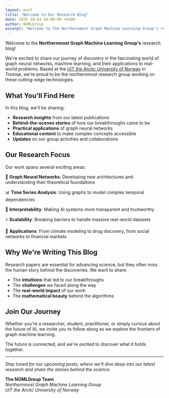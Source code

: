 ```yaml
---
layout: post
title: "Welcome to Our Research Blog"
date: 2025-10-03 10:00:00 +0100
author: NGMLGroup
excerpt: "Welcome to the Northernmost Graph Machine Learning Group's research blog! Here we share insights, breakthroughs, and stories behind our cutting-edge research in graph neural networks and machine learning."
---
```


Welcome to the **Northernmost Graph Machine Learning Group's** research blog! 

We're excited to share our journey of discovery in the fascinating world of graph neural networks, machine learning, and their applications to real-world problems. Based at the [UiT the Arctic University of Norway](https://en.uit.no/) in Tromsø, we're proud to be the northernmost research group working on these cutting-edge technologies.

## What You'll Find Here

In this blog, we'll be sharing:

- **Research insights** from our latest publications
- **Behind-the-scenes stories** of how our breakthroughs came to be
- **Practical applications** of graph neural networks
- **Educational content** to make complex concepts accessible
- **Updates** on our group activities and collaborations

## Our Research Focus

Our work spans several exciting areas:

🧠 **Graph Neural Networks**: Developing new architectures and understanding their theoretical foundations

📊 **Time Series Analysis**: Using graphs to model complex temporal dependencies

🔬 **Interpretability**: Making AI systems more transparent and trustworthy

⚡ **Scalability**: Breaking barriers to handle massive real-world datasets

🎯 **Applications**: From climate modeling to drug discovery, from social networks to financial markets

## Why We're Writing This Blog

Research papers are essential for advancing science, but they often miss the human story behind the discoveries. We want to share:

- The **intuitions** that led to our breakthroughs
- The **challenges** we faced along the way
- The **real-world impact** of our work
- The **mathematical beauty** behind the algorithms

## Join Our Journey

Whether you're a researcher, student, practitioner, or simply curious about the future of AI, we invite you to follow along as we explore the frontiers of graph machine learning.

The future is connected, and we're excited to discover what it holds together.

---

*Stay tuned for our upcoming posts, where we'll dive deep into our latest research and share the stories behind the science.*

**The NGMLGroup Team**  
*Northernmost Graph Machine Learning Group*  
*UiT the Arctic University of Norway*
